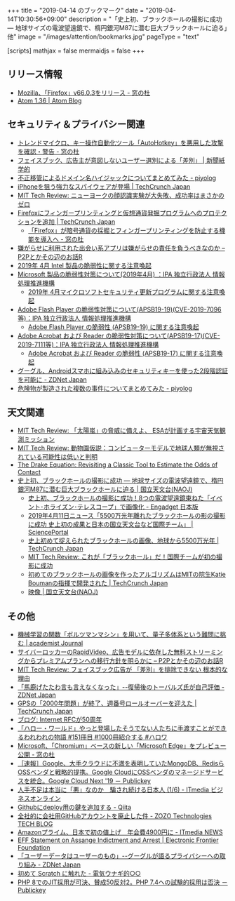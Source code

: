 +++
title = "2019-04-14 のブックマーク"
date =  "2019-04-14T10:30:56+09:00"
description = "「史上初、ブラックホールの撮影に成功 ― 地球サイズの電波望遠鏡で、楕円銀河M87に潜む巨大ブラックホールに迫る」他"
image = "/images/attention/bookmarks.jpg"
pageType = "text"

[scripts]
  mathjax = false
  mermaidjs = false
+++

## リリース情報

- [Mozilla、「Firefox」v66.0.3をリリース - 窓の杜](https://forest.watch.impress.co.jp/docs/news/1179446.html)
- [Atom 1.36 | Atom Blog](https://blog.atom.io/2019/04/09/atom-1-36.html)

## セキュリティ＆プライバシー関連

- [トレンドマイクロ、キー操作自動化ツール「AutoHotkey」を悪用した攻撃を確認・警告 - 窓の杜](https://forest.watch.impress.co.jp/docs/news/1178824.html)
- [フェイスブック、広告主が意図しないユーザー選別による「差別」 | 新聞紙学的](https://kaztaira.wordpress.com/2019/04/07/%e3%83%95%e3%82%a7%e3%82%a4%e3%82%b9%e3%83%96%e3%83%83%e3%82%af%e3%81%ae%e5%ba%83%e5%91%8a%e3%82%a2%e3%83%ab%e3%82%b4%e3%83%aa%e3%82%ba%e3%83%a0%e3%81%8c%e5%b7%ae%e5%88%a5%e3%82%92%e5%ba%83%e3%81%92-2/)
- [不正移管によるドメイン名ハイジャックについてまとめてみた - piyolog](https://piyolog.hatenadiary.jp/entry/2019/04/08/053000)
- [iPhoneを狙う強力なスパイウェアが登場  |  TechCrunch Japan](https://techcrunch.com/2019/04/08/iphone-spyware-certificate/)
- [MIT Tech Review: ニューヨークの顔認識実験が大失敗、成功率はまさかのゼロ](https://www.technologyreview.jp/nl/new-yorks-mass-face-recognition-trial-on-drivers-has-been-a-spectacular-failure/)
- [Firefoxにフィンガープリンティングと仮想通貨発掘プログラムへのプロテクションを追加  |  TechCrunch Japan](https://techcrunch.com/2019/04/09/mozilla-adds-fingerprinting-and-cryptocurrency-mining-protection-to-firefox/)
    - [「Firefox」が暗号通貨の採掘とフィンガープリンティングを防止する機能を導入へ - 窓の杜](https://forest.watch.impress.co.jp/docs/news/1179443.html)
- [嫌がらせに利用された出会い系アプリは嫌がらせの責任を負うべきなのか – P2Pとかその辺のお話R](https://p2ptk.org/freedom-of-speech/1759)
- [2019年 4月 Intel 製品の脆弱性に関する注意喚起](https://www.jpcert.or.jp/at/2019/at190016.html)
- [Microsoft 製品の脆弱性対策について(2019年4月) ：IPA 独立行政法人 情報処理推進機構](https://www.ipa.go.jp/security/ciadr/vul/20190410-ms.html)
    - [2019年 4月マイクロソフトセキュリティ更新プログラムに関する注意喚起](https://www.jpcert.or.jp/at/2019/at190015.html)
- [Adobe Flash Player の脆弱性対策について(APSB19-19)(CVE-2019-7096等)：IPA 独立行政法人 情報処理推進機構](https://www.ipa.go.jp/security/ciadr/vul/20190410-adobeflashplayer.html)
    - [Adobe Flash Player の脆弱性 (APSB19-19) に関する注意喚起](https://www.jpcert.or.jp/at/2019/at190014.html)
- [Adobe Acrobat および Reader の脆弱性対策について(APSB19-17)(CVE-2019-7111等)：IPA 独立行政法人 情報処理推進機構](https://www.ipa.go.jp/security/ciadr/vul/20190410-adobereader.html)
    - [Adobe Acrobat および Reader の脆弱性 (APSB19-17) に関する注意喚起](https://www.jpcert.or.jp/at/2019/at190013.html)
- [グーグル、Androidスマホに組み込みのセキュリティキーを使った2段階認証を可能に - ZDNet Japan](https://japan.zdnet.com/article/35135575/)
- [危険物が製造された複数の事件についてまとめてみた - piyolog](https://piyolog.hatenadiary.jp/entry/2019/04/13/212830)

## 天文関連

- [MIT Tech Review: 「太陽嵐」の脅威に備えよ、 ESAが計画する宇宙天気観測ミッション](https://www.technologyreview.jp/s/133081/the-space-mission-to-buy-us-vital-extra-hours-before-a-solar-storm-strikes/)
- [MIT Tech Review: 動物園仮説：コンピューターモデルで地球人類が無視されている可能性は低いと判明](https://www.technologyreview.jp/s/8213/galactic-model-simulates-how-et-civilizations-could-be-deliberately-avoiding-earth/)
- [The Drake Equation: Revisiting a Classic Tool to Estimate the Odds of Contact](https://setiathome.berkeley.edu/forum_thread.php?id=84104#1989709)
- [史上初、ブラックホールの撮影に成功 ― 地球サイズの電波望遠鏡で、楕円銀河M87に潜む巨大ブラックホールに迫る | 国立天文台(NAOJ)](https://www.nao.ac.jp/news/science/2019/20190410-eht.html)
    - [史上初、ブラックホールの撮影に成功！8つの電波望遠鏡束ねた「イベント･ホライズン･テレスコープ」で画像化 - Engadget 日本版](https://japanese.engadget.com/2019/04/10/8/)
    - [2019年4月11日ニュース「5500万光年離れたブラックホールの影の撮影に成功 史上初の成果と日本の国立天文台など国際チーム」 | SciencePortal](https://scienceportal.jst.go.jp/news/newsflash_review/newsflash/2019/04/20190411_01.html)
    - [史上初めて捉えられたブラックホールの画像、地球から5500万光年  |  TechCrunch Japan](https://techcrunch.com/2019/04/10/heres-the-first-image-of-a-black-hole/)
    - [MIT Tech Review: これが「ブラックホール」だ！国際チームが初の撮影に成功](https://www.technologyreview.jp/s/135623/this-is-the-first-ever-photo-of-a-black-hole/)
    - [初めてのブラックホールの画像を作ったアルゴリズムはMITの院生Katie Boumanの指揮で開発された  |  TechCrunch Japan](https://techcrunch.com/2019/04/10/the-creation-of-the-algorithm-that-made-the-first-black-hole-image-possible-was-led-by-mit-grad-student-katie-bouman/)
    - [映像 | 国立天文台(NAOJ)](https://www.nao.ac.jp/news/sp/20190410-eht/videos.html)

## その他

- [機械学習の関数「ボルツマンマシン」を用いて、量子多体系という難問に挑む | academist Journal](https://academist-cf.com/journal/?p=10216)
- [サイバーロッカーのRapidVideo、広告モデルに依存した無料ストリーミングからプレミアムプランへの移行方針を明らかに – P2Pとかその辺のお話R](https://p2ptk.org/copyright/1756)
- [MIT Tech Review: フェイスブック広告が 「差別」を排除できない 根本的な理由](https://www.technologyreview.jp/s/134723/facebooks-ad-serving-algorithm-discriminates-by-gender-and-race/)
- [「馬鹿げたたわ言も言えなくなった」--復帰後のトーバルズ氏が自己評価 - ZDNet Japan](https://japan.zdnet.com/article/35135332/)
- [GPSの「2000年問題」が終了、週番号ロールオーバーを迎えた  |  TechCrunch Japan](https://techcrunch.com/2019/04/06/gps-rollover-is-today-heres-why-devices-might-get-wacky/)
- [ブログ: Internet RFCが50周年](https://okuranagaimo.blogspot.com/2019/04/internet-rfc50.html)
- [「ハロー・ワールド」やっと登場したそうでない人たちに手渡すことができるわれわれの物語 #151冊目 #1000冊紹介する #ハロワ](https://mitaimon.com/-ef64540380ac)
- [Microsoft、「Chromium」ベースの新しい「Microsoft Edge」をプレビュー公開 - 窓の杜](https://forest.watch.impress.co.jp/docs/news/1178950.html)
- [［速報］Google、大手クラウドに不満を表明していたMongoDB、RedisらOSSベンダと戦略的提携。Google CloudにOSSベンダのマネージドサービスを統合。Google Cloud Next '19 － Publickey](https://www.publickey1.jp/blog/19/googlemongodbredisossgoogle_cloudossgoogle_cloud_next_19.html)
- [人手不足は本当に「悪」なのか　騙され続ける日本人 (1/6) - ITmedia ビジネスオンライン](https://www.itmedia.co.jp/business/articles/1904/09/news050.html)
- [Githubにdeploy用の鍵を追加する - Qiita](https://qiita.com/murata-tomohide/items/c7a3ef25e5fd43fc38bc)
- [全社的に会社用GitHubアカウントを廃止した件 - ZOZO Technologies TECH BLOG](https://techblog.zozo.com/entry/github_sso)
- [Amazonプライム、日本で初の値上げ　年会費4900円に - ITmedia NEWS](https://www.itmedia.co.jp/news/articles/1904/12/news062.html)
- [EFF Statement on Assange Indictment and Arrest | Electronic Frontier Foundation](https://www.eff.org/deeplinks/2019/04/eff-statement-assange-indictment-and-arrest-f)
- [「ユーザーデータはユーザーのもの」--グーグルが語るプライバシーへの取り組み - ZDNet Japan](https://japan.zdnet.com/article/35135651/)
- [初めて Scratch に触れた - 電気ウナギ的○○](http://blog.netandfield.com/shar/2019/04/-scratch.html)
- [PHP 8でのJIT採用が可決、賛成50反対2。PHP 7.4への試験的採用は否決 － Publickey](https://www.publickey1.jp/blog/19/php_8jit502php_74.html)
